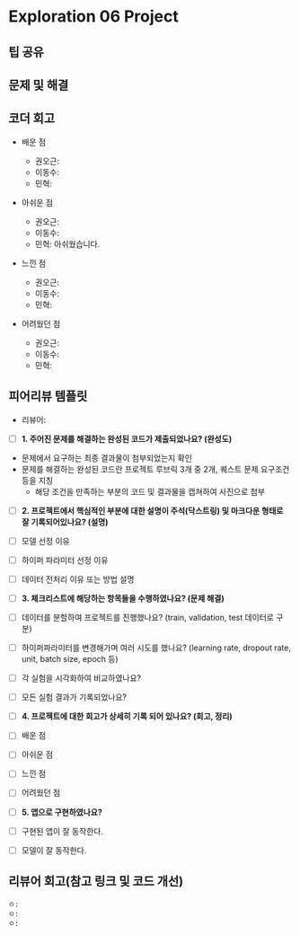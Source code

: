 # Exploration 06 Project

## 팁 공유

## 문제 및 해결

## 코더 회고

- 배운 점
  - 권오근:
  - 이동수:
  - 민혁:

- 아쉬운 점
  - 권오근:
  - 이동수:
  - 민혁: 아쉬웠습니다.

- 느낀 점
  - 권오근:
  - 이동수:
  - 민혁:

- 어려웠던 점
  - 권오근:
  - 이동수:
  - 민혁:

## 피어리뷰 템플릿

- 리뷰어:

- [ ]  __1. 주어진 문제를 해결하는 완성된 코드가 제출되었나요? (완성도)__
  - 문제에서 요구하는 최종 결과물이 첨부되었는지 확인
  - 문제를 해결하는 완성된 코드란 프로젝트 루브릭 3개 중 2개,
    퀘스트 문제 요구조건 등을 지칭
    - 해당 조건을 만족하는 부분의 코드 및 결과물을 캡쳐하여 사진으로 첨부

- [ ]  __2. 프로젝트에서 핵심적인 부분에 대한 설명이 주석(닥스트링) 및 마크다운 형태로 잘 기록되어있나요? (설명)__
  - [ ]  모델 선정 이유
  - [ ]  하이퍼 파라미터 선정 이유
  - [ ]  데이터 전처리 이유 또는 방법 설명

- [ ]  __3. 체크리스트에 해당하는 항목들을 수행하였나요? (문제 해결)__
  - [ ]  데이터를 분할하여 프로젝트를 진행했나요? (train, validation, test 데이터로 구분)
  - [ ]  하이퍼파라미터를 변경해가며 여러 시도를 했나요? (learning rate, dropout rate, unit, batch size, epoch 등)
  - [ ]  각 실험을 시각화하여 비교하였나요?
  - [ ]  모든 실험 결과가 기록되었나요?

- [ ]  __4. 프로젝트에 대한 회고가 상세히 기록 되어 있나요? (회고, 정리)__
  - [ ]  배운 점
  - [ ]  아쉬운 점
  - [ ]  느낀 점
  - [ ]  어려웠던 점

- [ ]  __5.  앱으로 구현하였나요?__
  - [ ]  구현된 앱이 잘 동작한다.
  - [ ]  모델이 잘 동작한다.

## 리뷰어 회고(참고 링크 및 코드 개선)

```Plaintext
ㅇ:
ㅇ:
ㅇ:
```
